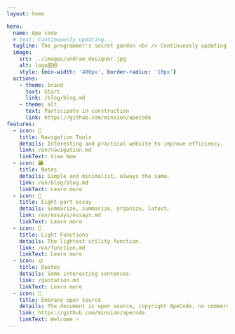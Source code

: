 ```yaml
---
layout: home

hero:
  name: Ape code
  # text: Continuously updating...
  tagline: The programmer's secret garden <br /> Continuously updating...
  image:
    src: ../images/undraw_designer.jpg
    alt: logo图标
    style: {min-width: '400px', border-radius: '10px'}
  actions:
    - theme: brand
      text: Start
      link: /blog/blog.md
    - theme: alt
      text: Participate in construction
      link: https://github.com/minsion/apecode
features:
  - icon: 🔗
    title: Navigation Tools
    details: Interesting and practical website to improve efficiency.
    link: /en/navigation.md
    linkText: View Now
  - icon: 🗃️
    title: Notes
    details: Simple and minimalist, always the same。
    link: /en/blog/blog.md
    linkText: Learn more
  - icon: 📝
    title: Eight-part essay
    details: Summarize, summarize, organize, latest。
    link: /en/essays/essays.md
    linkText: Learn more
  - icon: 🚀
    title: Light Functions
    details: The lightest utility function.
    link: /en/function.md
    linkText: Learn more
  - icon: 🌞
    title: Quotes
    details: Some interesting sentences.
    link: /quotation.md
    linkText: Learn more
  - icon: 🚩
    title: Embrace open source
    details: The document is open source, copyright ApeCode, no commercial activities are allowed。
    link: https://github.com/minsion/apecode
    linkText: Welcome ⭐
---
```


<script setup>
import {
  VPTeamPage,
  VPTeamPageTitle,
  VPTeamMembers,
  VPTeamPageSection
} from 'vitepress/theme'
import { members } from '../../.vitepress/config/en/members.mts'

const coreMembers = [...members]
</script>

<VPTeamPage>
  <VPTeamPageTitle>
    <template #title>Core Team</template>
  </VPTeamPageTitle>
  <VPTeamMembers size="medium" :members="coreMembers" />
</VPTeamPage>
